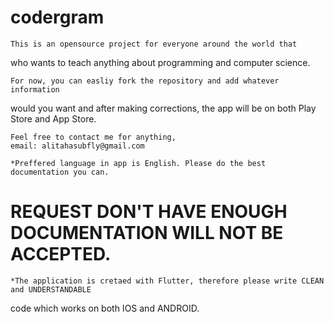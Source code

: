 # codergram

    This is an opensource project for everyone around the world that
who wants to teach anything about programming and computer science.

    For now, you can easliy fork the repository and add whatever information
would you want and after making corrections, the app will be on both Play Store
and App Store.

    Feel free to contact me for anything,
    email: alitahasubfly@gmail.com

    *Preffered language in app is English. Please do the best documentation you can.
    
# REQUEST DON'T HAVE ENOUGH DOCUMENTATION WILL NOT BE ACCEPTED.

    *The application is cretaed with Flutter, therefore please write CLEAN and UNDERSTANDABLE
code which works on both IOS and ANDROID.

